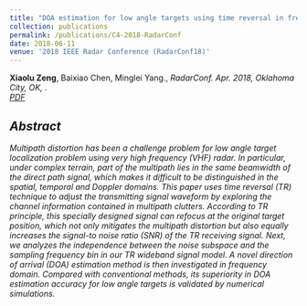 ```yaml
---
title: "DOA estimation for low angle targets using time reversal in frequency domain model"
collection: publications
permalink: /publications/C4-2018-RadarConf
date: 2018-06-11
venue: '2018 IEEE Radar Conference (RadarConf18)'
---
```

<b>Xiaolu Zeng</b>, Baixiao Chen, Minglei Yang., <i>RadarConf. Apr. 2018, Oklahoma City, OK, <i>. <br>
[PDF](http://Xiaolu1263.github.io/files/RadarConf18.pdf)

## Abstract <br>
Multipath distortion has been a challenge problem for low angle target localization problem using very high frequency (VHF) radar. In particular, under complex terrain, part
of the multipath lies in the same beamwidth of the direct path signal, which makes it difficult to be distinguished in the spatial, temporal and Doppler domains. This paper uses time reversal
(TR) technique to adjust the transmitting signal waveform by exploring the channel information contained in multipath clutters. According to TR principle, this specially designed signal can
refocus at the original target position, which not only mitigates the multipath distortion but also equally increases the signal-to noise ratio (SNR) of the TR receiving signal. Next, we analyzes
the independence between the noise subspace and the sampling frequency bin in our TR wideband signal model. A novel direction of arrival (DOA) estimation method is then investigated in
frequency domain. Compared with conventional methods, its superiority in DOA estimation accuracy for low angle targets is validated by numerical simulations.
